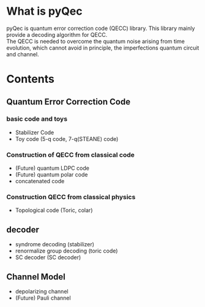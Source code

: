 # What is pyQec
pyQec is quantum error correction code (QECC) library. This library mainly provide a decoding algorithm for QECC.  
The QECC is needed to overcome the quantum noise arising from time evolution, which cannot avoid in principle, the imperfections quantum circuit and channel.   

# Contents
## Quantum Error Correction Code
### basic code and toys
- Stabilizer Code
- Toy code (5-q code, 7-q(STEANE) code)

### Construction of QECC from classical code
- (Future) quantum LDPC code
- (Future) quantum polar code
- concatenated code

### Construction QECC from classical physics
- Topological code (Toric, colar)

## decoder
- syndrome decoding (stabilizer)
- renormalize group decoding (toric code)
- SC decoder (SC decoder)

## Channel Model
- depolarizing channel
- (Future) Pauli channel
